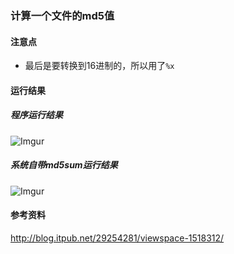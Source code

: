 ### 计算一个文件的md5值

#### 注意点
 - 最后是要转换到16进制的，所以用了`%x`

#### 运行结果
##### 程序运行结果
![Imgur](https://i.imgur.com/8MXskRP.png)

##### 系统自带md5sum运行结果
![Imgur](https://i.imgur.com/BjCY0FB.png)

#### 参考资料
http://blog.itpub.net/29254281/viewspace-1518312/